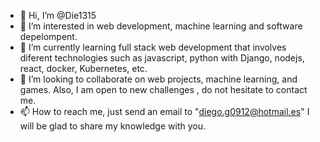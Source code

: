 - 👋 Hi, I’m @Die1315
- 👀 I’m interested in web development,  machine learning and software depelompent.
- 🌱 I’m currently learning full stack web development that involves diferent technologies such as javascript, python with Django,  nodejs, react,  docker, Kubernetes, etc.  
- 💞️ I’m looking to collaborate on web projects, machine learning, and games. Also, I am open to new challenges
, do not hesitate to contact me.
- 📫 How to reach me, just send an email to "diego.g0912@hotmail.es"  I will be glad to share my knowledge with you.  

<!---
Die1315/Die1315 is a ✨ special ✨ repository because its `README.md` (this file) appears on your GitHub profile.
You can click the Preview link to take a look at your changes.
--->
